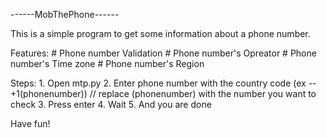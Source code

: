 ------MobThePhone------

This is a simple program to get some information about a phone number.

Features: 
    # Phone number Validation
    # Phone number's Opreator
    # Phone number's Time zone
    # Phone number's Region


Steps: 
    1. Open mtp.py
    2. Enter phone number with the country code (ex -- +1(phonenumber)) // replace (phonenumber) with the number you want to check
    3. Press enter
    4. Wait
    5. And you are done

Have fun!